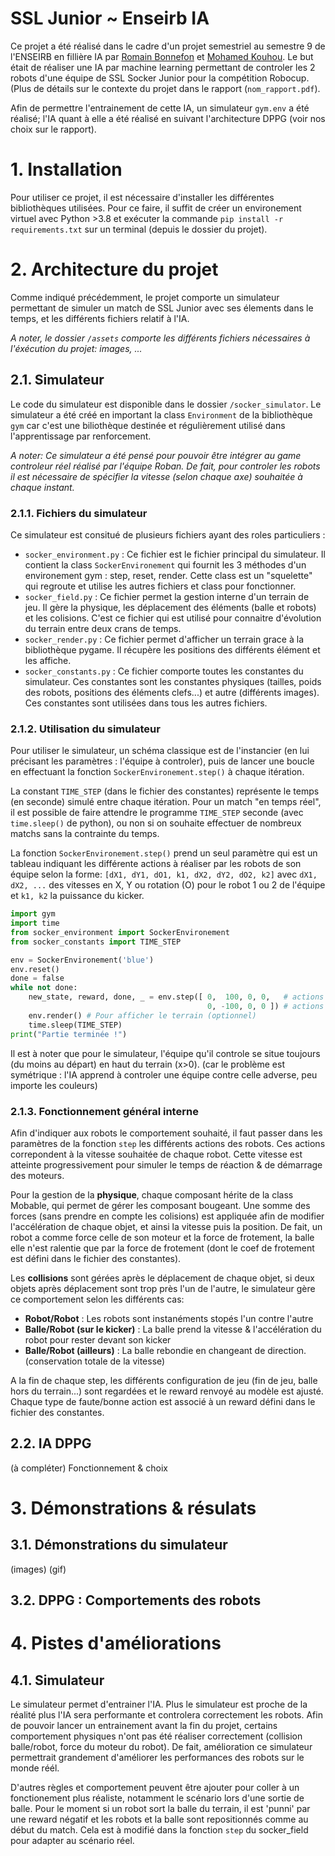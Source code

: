 # SSL Junior ~ Enseirb IA
Ce projet a été réalisé dans le cadre d'un projet semestriel au semestre 9 de l'ENSEIRB en fillière IA par [Romain Bonnefon](https://github.com/RomainBnfn) et [Mohamed Kouhou](https://github.com/KouhouMed). Le but était de réaliser une IA par machine learning permettant de controler les 2 robots d'une équipe de SSL Socker Junior pour la compétition Robocup. (Plus de détails sur le contexte du projet dans le rapport (`nom_rapport.pdf`). 

Afin de permettre l'entrainement de cette IA, un simulateur `gym.env` a été réalisé; l'IA quant à elle a été réalisé en suivant l'architecture DPPG (voir nos choix sur le rapport).

# 1. Installation

Pour utiliser ce projet, il est nécessaire d'installer les différentes bibliothèques utilisées. Pour ce faire, il suffit de créer un environement virtuel avec Python >3.8 et exécuter la commande `pip install -r requirements.txt` sur un terminal (depuis le dossier du projet).

# 2. Architecture du projet
Comme indiqué précédemment, le projet comporte un simulateur permettant de simuler un match de SSL Junior avec ses élements dans le temps, et les différents fichiers relatif à l'IA.

*A noter, le dossier `/assets` comporte les différents fichiers nécessaires à l'éxécution du projet: images, ...*

## 2.1. Simulateur

Le code du simulateur est disponible dans le dossier `/socker_simulator`. Le simulateur a été créé en important la class `Environment` de la bibliothèque `gym` car c'est une biliothèque destinée et régulièrement utilisé dans l'apprentissage par renforcement. 

*A noter: Ce simulateur a été pensé pour pouvoir être intégrer au game controleur réel réalisé par l'équipe Roban. De fait, pour controler les robots il est nécessaire de spécifier la vitesse (selon chaque axe) souhaitée à chaque instant.*

### 2.1.1. Fichiers du simulateur

Ce simulateur est consitué de plusieurs fichiers ayant des roles particuliers :
- `socker_environment.py` : Ce fichier est le fichier principal du simulateur. Il contient la class `SockerEnvironement` qui fournit les 3 méthodes d'un environement gym : step, reset, render. Cette class est un "squelette" qui regroute et utilise les autres fichiers et class pour fonctionner. 
- `socker_field.py` : Ce fichier permet la gestion interne d'un terrain de jeu. Il gère la physique, les déplacement des éléments (balle et robots) et les colisions. C'est ce fichier qui est utilisé pour connaitre d'évolution du terrain entre deux crans de temps.
- `socker_render.py` : Ce fichier permet d'afficher un terrain grace à la bibliothèque pygame. Il récupère les positions des différents élément et les affiche.
- `socker_constants.py` : Ce fichier comporte toutes les constantes du simulateur. Ces constantes sont les constantes physiques (tailles, poids des robots, positions des éléments clefs...) et autre (différents images). Ces constantes sont utilisées dans tous les autres fichiers. 

### 2.1.2. Utilisation du simulateur

Pour utiliser le simulateur, un schéma classique est de l'instancier (en lui précisant les paramètres : l'équipe à controler), puis de lancer une boucle en effectuant la fonction `SockerEnvironement.step()` à chaque itération. 

La constant `TIME_STEP` (dans le fichier des constantes) représente le temps (en seconde) simulé entre chaque itération. Pour un match "en temps réel", il est possible de faire attendre le programme `TIME_STEP` seconde (avec `time.sleep()` de python), ou non si on souhaite effectuer de nombreux matchs sans la contrainte du temps.

La fonction `SockerEnvironement.step()` prend un seul paramètre qui est un tableau indiquant les différente actions à réaliser par les robots de son équipe selon la forme: `[dX1, dY1, dO1, k1, dX2, dY2, dO2, k2]` avec `dX1, dX2, ...` des vitesses en X, Y ou rotation (O) pour le robot 1 ou 2 de l'équipe et `k1, k2` la puissance du kicker.

```python
import gym
import time
from socker_environment import SockerEnvironement
from socker_constants import TIME_STEP

env = SockerEnvironement('blue')
env.reset()
done = false
while not done:
    new_state, reward, done, _ = env.step([ 0,  100, 0, 0,   # actions robot 1
                                            0, -100, 0, 0 ]) # actions robot 2
    env.render() # Pour afficher le terrain (optionnel)
    time.sleep(TIME_STEP)
print("Partie terminée !")
```

Il est à noter que pour le simulateur, l'équipe qu'il controle se situe toujours (du moins au départ) en haut du terrain (x>0). (car le problème est symétrique : l'IA apprend à controler une équipe contre celle adverse, peu importe les couleurs)

### 2.1.3. Fonctionnement général interne

Afin d'indiquer aux robots le comportement souhaité, il faut passer dans les paramètres de la fonction `step` les différents actions des robots. Ces actions correpondent à la vitesse souhaitée de chaque robot. Cette vitesse est atteinte progressivement pour simuler le temps de réaction & de démarrage des moteurs.

Pour la gestion de la **physique**, chaque composant hérite de la class Mobable, qui permet de gérer les composant bougeant. Une somme des forces (sans prendre en compte les colisions) est appliquée afin de modifier l'accélération de chaque objet, et ainsi la vitesse puis la position. De fait, un robot a comme force celle de son moteur et la force de frotement, la balle elle n'est ralentie que par la force de frotement (dont le coef de frotement est défini dans le fichier des constantes). 

Les **collisions** sont gérées après le déplacement de chaque objet, si deux objets après déplacement sont trop près l'un de l'autre, le simulateur gère ce comportement selon les différents cas:
- **Robot/Robot** : Les robots sont instanéments stopés l'un contre l'autre
- **Balle/Robot (sur le kicker)** : La balle prend la vitesse & l'accélération du robot pour rester devant son kicker
- **Balle/Robot (ailleurs)** : La balle rebondie en changeant de direction. (conservation totale de la vitesse) 

A la fin de chaque step, les différents configuration de jeu (fin de jeu, balle hors du terrain...) sont regardées et le reward renvoyé au modèle est ajusté. Chaque type de faute/bonne action est associé à un reward défini dans le fichier des constantes. 

## 2.2. IA DPPG

(à compléter) Fonctionnement & choix 

# 3. Démonstrations & résulats

## 3.1. Démonstrations du simulateur

(images)
(gif)

## 3.2. DPPG : Comportements des robots

# 4. Pistes d'améliorations

## 4.1. Simulateur

Le simulateur permet d'entrainer l'IA. Plus le simulateur est proche de la réalité plus l'IA sera performante et controlera correctement les robots. Afin de pouvoir lancer un entrainement avant la fin du projet, certains comportement physiques n'ont pas été réaliser correctement (collision balle/robot, force du moteur du robot). De fait, amélioration ce simulateur permettrait grandement d'améliorer les performances des robots sur le monde réél. 

D'autres règles et comportement peuvent être ajouter pour coller à un fonctionement plus réaliste, notamment le scénario lors d'une sortie de balle. Pour le moment si un robot sort la balle du terrain, il est 'punni' par une reward négatif et les robots et la balle sont repositionnés comme au début du match. Cela est à modifié dans la fonction `step` du socker_field pour adapter au scénario réel. 
